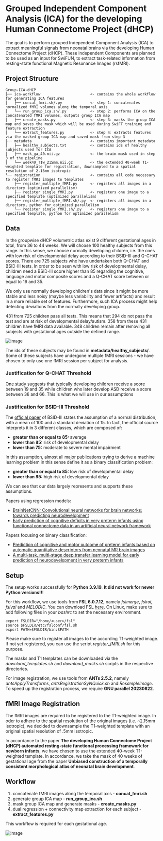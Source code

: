 # Grouped Independent Component Analysis (ICA) for the developing Human Connectome Project (dHCP)
The goal is to perform grouped Independent Component Analysis (ICA) to extract meaningful signals from neonatal brains via the developing Human Connectome Project (dHCP). These Independent Components are planned to be used as an input for SwiFUN, to extract task-related information from resting-state functional Magnetic Resonance Images (rsfMRI).

## Project Structure

```
Group-ICA-dHCP
├── ica-workflow                       <- contains the whole workflow for generating ICA features
│   ├── concat_fmri.sh/.py             <- step 1: concatenates normalized fMRI volumes along the temporal axis
│   └── run_group_ica.sh/.py           <- step 2: performs ICA on the concatenated fMRI volumes, outputs group ICA map
│   ├── create_masks.py                <- step 3: masks the group ICA map and saves the mask which will be used during SwiFT training and feature extraction
│   └── extract_features.py            <- step 4: extracts features via the masked group ICA map and saved mask from step 3
├── metadata                           <- contains important metadata
│   ├── healthy_subjects.txt           <- contains ids of healthy subjects used for ICA
│   ├── mask_ga_40.nii.gz              <- the brain mask used in step 3 of the pipeline
│   └── week40_T1w_215mm.nii.gz        <- the extended 40-week T1-weighted template for registration, downsampled to a spatial resolution of 2.15mm isotropic
└── registration                       <- contains all code necessary to register fMRI images to templates
    ├── register_multiple_fMRI.py      <- registers all images in a directory (optimized parallelism)
    ├── register_single_fMRI.py        <- registers one image to a specified template (optimized parallelism)
    ├── register_multiple_fMRI.sh/.py  <- registers all images in a directory, python for optimized parallelism
    └── register_single_fMRI.sh/.py    <- registers one image to a specified template, python for optimized parallelism
```

## Data

In the groupwise dHCP volumetric atlas exist 9 different gestational ages in total, from 36 to 44 weeks. We will choose 100 healthy subjects from this range. In this sense, we choose normally developing children, i.e. the ones with low risk of developmental delay according to their BSID-III and Q-CHAT scores. There are 725 subjects who have undertaken both Q-CHAT and BSID-III tests. In order to be seen with low risk of developmental delay, children need a BSID-III score higher than 85 regarding the cognitive, language and motor composite scores and a Q-CHAT score between or equal to 19 and 35.

We only use normally developing children's data since it might be more stable and less noisy (maybe less variability and fewer artifacts) and result in a more reliable set of features. Furthermore, such ICA process might help detecting deviations from the normally developing group.

431 from 725 children pass all tests. This means that 294 do not pass the test and are at risk of developmental delay/autism. 358 from these 431 children have fMRI data available. 348 children remain after removing all subjects with gestational ages outside the defined range.

![image](https://github.com/user-attachments/assets/2a69b6fc-5ab5-4a47-8653-b9a30c310ead)

The ids of these subjects may be found in **metadata/healthy_subjects/**. Some of these subjects have undergone multiple fMRI sessions - we have chosen to only use one fMRI session per subject for analysis.

### Justification for Q-CHAT Threshold

[One study](https://pubmed.ncbi.nlm.nih.gov/18240013/) suggests that
typically developing children receive a score between 19 and 35 while
children who later develop ASD receive a score between 38 and 66. This
is what we will use in our assumptions

### Justification for BSID-III Threshold

The [official paper](https://www.physio-pedia.com/Bayley_Scales_of_Infant_and_Toddler_Development)
of BSID-III states the assumption of a normal distribution,
with a mean of 100 and a standard deviation of 15. In fact, the official source
interprets it in 3 different classes, which are composed of:

* **greater than or equal to 85:** average
* **lower than 85:** risk of developmental delay
* **lower than 75:** moderate to severe mental impairment

In this assumption, almost all major publications trying to derive a machine
learning problem in this sense define it as a binary classification problem:

* **greater than or equal to 85:** low risk of developmental delay
* **lower than 85:** high risk of developmental delay

We can see that our data largely represents and supports these assumptions.

Papers using regression models:

* [BrainNetCNN: Convolutional neural networks for brain networks; towards predicting neurodevelopment](https://www.sciencedirect.com/science/article/pii/S1053811916305237)
* [Early prediction of cognitive deficits in very preterm infants using functional connectome data in an artificial neural network framework](https://www.sciencedirect.com/science/article/pii/S2213158218300329)

Papers focusing on binary classification:

* [Prediction of cognitive and motor outcome of preterm infants based on automatic quantitative descriptors from neonatal MR brain images](https://www.ncbi.nlm.nih.gov/pmc/articles/PMC5438406/)
* [A multi-task, multi-stage deep transfer learning model for early prediction of neurodevelopment in very preterm infants](https://www.nature.com/articles/s41598-020-71914-x)

## Setup

The setup works successfully for **Python 3.9.19**. **It did not work for newer Python versions!!!**

For this workflow, we use tools from **FSL 6.0.7.12**, namely *fslmerge*, *fslroi*, *fslval* and *MELODIC*. You can download FSL [here](https://fsl.fmrib.ox.ac.uk/fsl/fslwiki/FslInstallation). On Linux, make sure to add following files in your *bashrc* to set the necessary environment.

```
export FSLDIR="/home/<user>/fsl"
source $FSLDIR/etc/fslconf/fsl.sh
export PATH=$FSLDIR/bin:$PATH
```

Please make sure to register all images to the according T1-weighted image. If not yet registered, you can use the script *register_fMRI.sh* for this purpose.

The masks and T1 templates can be downloaded via the *download_templates.sh* and *download_masks.sh* scripts in the respective directories.

For image registration, we use tools from **ANTs 2.5.2**, namely *antsApplyTransforms*, *antsRegistrationSyNQuick.sh* and *ResampleImage*. To speed up
the registration process, we require **GNU parallel 20230822**.

## fMRI Image Registration

The fMRI images are required to be registered to the T1-weighted image. In oder to adhere to the spatial resolution of the original images (i.e. ~2.15mm isotropic),
we decided to downsample the T1-weighted template with an original spatial resolution of .5mm isotropic.

In accordance to the paper **The developing Human Connectome Project (dHCP) automated resting-state functional processing framework for newborn infants**, we have chosen to use the
extended 40-week T1-weighted template. In accordance, we take the mask of 40 weeks of gestational age from the paper **Unbiased construction of a temporally consistent morphological atlas of neonatal brain development**. 

## Workflow

1. concatenate fMRI images along the temporal axis - **concat_fmri.sh**
2. generate group ICA map - **run_group_ica.sh**
3. mask group ICA map and generate masks - **create_masks.py**
4. dual regression + connectivity map extraction for each subject - **extract_features.py**

This workflow is required for each gestational age.

![image](https://github.com/user-attachments/assets/7f6e2d23-06ac-4835-a19a-8d568e5e4c4a)

